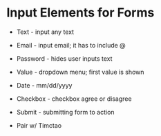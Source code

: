 # Input Elements for Forms

* Text - input any text
* Email - input email; it has to include @
* Password - hides user inputs text
* Value - dropdown menu; first value is shown
* Date - mm/dd/yyyy
* Checkbox - checkbox agree or disagree
* Submit - submitting form to action

* Pair w/ Timctao